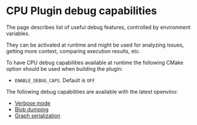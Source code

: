 # CPU Plugin debug capabilities

The page describes list of useful debug features, controlled by environment variables.

They can be activated at runtime and might be used for analyzing issues, getting more context, comparing execution results, etc.

To have CPU debug capabilities available at runtime the following CMake option should be used when building the plugin:
* `ENABLE_DEBUG_CAPS`. Default is `OFF`

The following debug capabilities are available with the latest openvino:

- [Verbose mode](https://github.com/openvinotoolkit/openvino/blob/master/src/plugins/intel_cpu/src/docs/verbose.md)
- [Blob dumping](https://github.com/openvinotoolkit/openvino/blob/master/src/plugins/intel_cpu/src/docs/blob_dumping.md)
- [Graph serialization](https://github.com/openvinotoolkit/openvino/blob/master/src/plugins/intel_cpu/src/docs/graph_serialization.md)